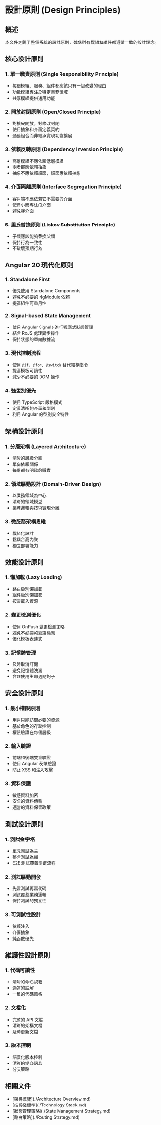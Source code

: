 # 設計原則 (Design Principles)

## 概述
本文件定義了整個系統的設計原則，確保所有模組和組件都遵循一致的設計理念。

## 核心設計原則

### 1. 單一職責原則 (Single Responsibility Principle)
- 每個模組、服務、組件都應該只有一個改變的理由
- 功能模組專注於特定業務領域
- 共享模組提供通用功能

### 2. 開放封閉原則 (Open/Closed Principle)
- 對擴展開放，對修改封閉
- 使用抽象和介面定義契約
- 通過組合而非繼承實現功能擴展

### 3. 依賴反轉原則 (Dependency Inversion Principle)
- 高層模組不應依賴低層模組
- 兩者都應依賴抽象
- 抽象不應依賴細節，細節應依賴抽象

### 4. 介面隔離原則 (Interface Segregation Principle)
- 客戶端不應依賴它不需要的介面
- 使用小而專注的介面
- 避免胖介面

### 5. 里氏替換原則 (Liskov Substitution Principle)
- 子類應該能夠替換父類
- 保持行為一致性
- 不破壞預期行為

## Angular 20 現代化原則

### 1. Standalone First
- 優先使用 Standalone Components
- 避免不必要的 NgModule 依賴
- 提高組件可重用性

### 2. Signal-based State Management
- 使用 Angular Signals 進行響應式狀態管理
- 結合 RxJS 處理異步操作
- 保持狀態的單向數據流

### 3. 現代控制流程
- 使用 `@if`、`@for`、`@switch` 替代結構指令
- 提高模板可讀性
- 減少不必要的 DOM 操作

### 4. 強型別優先
- 使用 TypeScript 嚴格模式
- 定義清晰的介面和型別
- 利用 Angular 的型別安全特性

## 架構設計原則

### 1. 分層架構 (Layered Architecture)
- 清晰的層級分離
- 單向依賴關係
- 每層都有明確的職責

### 2. 領域驅動設計 (Domain-Driven Design)
- 以業務領域為中心
- 清晰的領域模型
- 業務邏輯與技術實現分離

### 3. 微服務架構思維
- 模組化設計
- 鬆耦合高內聚
- 獨立部署能力

## 效能設計原則

### 1. 懶加載 (Lazy Loading)
- 路由級別懶加載
- 組件級別懶加載
- 按需載入資源

### 2. 變更檢測優化
- 使用 OnPush 變更檢測策略
- 避免不必要的變更檢測
- 優化模板表達式

### 3. 記憶體管理
- 及時取消訂閱
- 避免記憶體洩漏
- 合理使用生命週期鉤子

## 安全設計原則

### 1. 最小權限原則
- 用戶只能訪問必要的資源
- 基於角色的存取控制
- 權限驗證在每個層級

### 2. 輸入驗證
- 前端和後端雙重驗證
- 使用 Angular 表單驗證
- 防止 XSS 和注入攻擊

### 3. 資料保護
- 敏感資料加密
- 安全的資料傳輸
- 適當的資料保留政策

## 測試設計原則

### 1. 測試金字塔
- 單元測試為主
- 整合測試為輔
- E2E 測試覆蓋關鍵流程

### 2. 測試驅動開發
- 先寫測試再寫代碼
- 測試覆蓋業務邏輯
- 保持測試的獨立性

### 3. 可測試性設計
- 依賴注入
- 介面抽象
- 純函數優先

## 維護性設計原則

### 1. 代碼可讀性
- 清晰的命名規範
- 適當的註解
- 一致的代碼風格

### 2. 文檔化
- 完整的 API 文檔
- 清晰的架構文檔
- 及時更新文檔

### 3. 版本控制
- 語義化版本控制
- 清晰的提交訊息
- 分支策略

## 相關文件
- [架構概覽](./Architecture Overview.md)
- [技術棧標準](./Technology Stack.md)
- [狀態管理策略](./State Management Strategy.md)
- [路由策略](./Routing Strategy.md)
